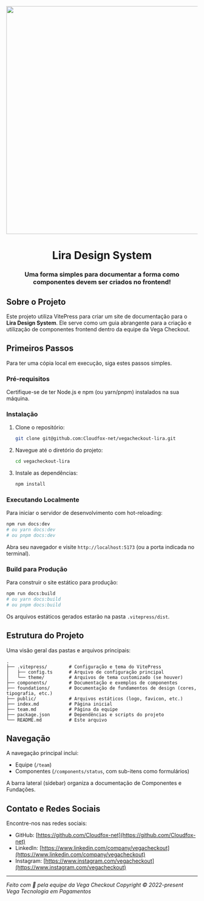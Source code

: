 <p align="center"><a href="https://lira.vegacheckout.com.br" target="_blank"><img src="https://lira.vegacheckout.com.br/og-image.png" width="600"></a></p>

<h1 align="center">
Lira Design System
</h1>
<h3 align="center">Uma forma simples para documentar a forma como componentes devem ser criados no frontend!</h3>


## Sobre o Projeto

Este projeto utiliza VitePress para criar um site de documentação para o **Lira Design System**. Ele serve como um guia abrangente para a criação e utilização de componentes frontend dentro da equipe da Vega Checkout.

## Primeiros Passos

Para ter uma cópia local em execução, siga estes passos simples.

### Pré-requisitos

Certifique-se de ter Node.js e npm (ou yarn/pnpm) instalados na sua máquina.

### Instalação

1. Clone o repositório:
   ```bash
   git clone git@github.com:Cloudfox-net/vegacheckout-lira.git
   ```
2. Navegue até o diretório do projeto:
   ```bash
   cd vegacheckout-lira
   ```
3. Instale as dependências:
   ```bash
   npm install
   ```

### Executando Localmente

Para iniciar o servidor de desenvolvimento com hot-reloading:

```bash
npm run docs:dev
# ou yarn docs:dev
# ou pnpm docs:dev
```

Abra seu navegador e visite `http://localhost:5173` (ou a porta indicada no terminal).

### Build para Produção

Para construir o site estático para produção:

```bash
npm run docs:build
# ou yarn docs:build
# ou pnpm docs:build
```

Os arquivos estáticos gerados estarão na pasta `.vitepress/dist`.

## Estrutura do Projeto

Uma visão geral das pastas e arquivos principais:

```
.
├── .vitepress/        # Configuração e tema do VitePress
│   ├── config.ts      # Arquivo de configuração principal
│   └── theme/         # Arquivos de tema customizado (se houver)
├── components/        # Documentação e exemplos de componentes
├── foundations/       # Documentação de fundamentos de design (cores, tipografia, etc.)
├── public/            # Arquivos estáticos (logo, favicon, etc.)
├── index.md           # Página inicial
├── team.md            # Página da equipe
├── package.json       # Dependências e scripts do projeto
└── README.md          # Este arquivo
```

## Navegação

A navegação principal inclui:

*   Equipe (`/team`)
*   Componentes (`/components/status`, com sub-itens como formulários)

A barra lateral (sidebar) organiza a documentação de Componentes e Fundações.

## Contato e Redes Sociais

Encontre-nos nas redes sociais:

*   GitHub: [https://github.com/Cloudfox-net](https://github.com/Cloudfox-net)
*   LinkedIn: [https://www.linkedin.com/company/vegacheckout](https://www.linkedin.com/company/vegacheckout)
*   Instagram: [https://www.instagram.com/vegacheckout](https://www.instagram.com/vegacheckout)

---

*Feito com 💛 pela equipe da Vega Checkout*
*Copyright © 2022-present Vega Tecnologia em Pagamentos* 